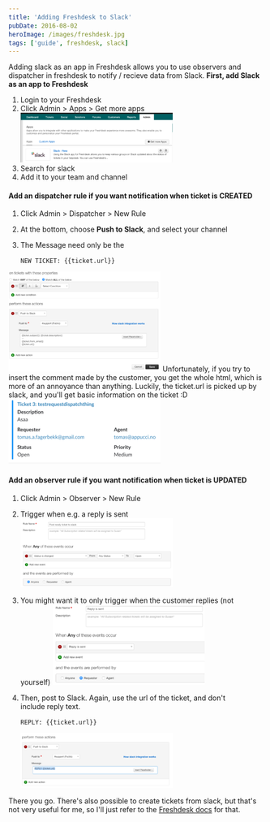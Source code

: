 ```yaml
---
title: 'Adding Freshdesk to Slack'
pubDate: 2016-08-02
heroImage: /images/freshdesk.jpg
tags: ['guide', freshdesk, slack]
---
```


Adding slack as an app in Freshdesk allows you to use observers and dispatcher in freshdesk to notify / recieve data from Slack. **First, add Slack as an app to Freshdesk**

1.  Login to your Freshdesk
2.  Click Admin > Apps > Get more apps [![Freshdesk observer ](./Screen-Shot-2016-08-02-at-15.27.24-300x98.png)](./Screen-Shot-2016-08-02-at-15.27.24.png)
3.  Search for slack
4.  Add it to your team and channel

#### **Add an dispatcher rule if you want notification when ticket is CREATED**

1.  Click Admin > Dispatcher > New Rule
2.  At the bottom, choose **Push to Slack**, and select your channel
3.  The Message need only be the

    ```
    NEW TICKET: {{ticket.url}}
    ```

[![Freshdesk observer post to slack](./Screen-Shot-2016-08-02-at-15.31.05-300x197.png)](./Screen-Shot-2016-08-02-at-15.31.05.png) Unfortunately, if you try to insert the comment made by the customer, you get the whole html, which is more of an annoyance than anything. Luckily, the ticket.url is picked up by slack, and you'll get basic information on the ticket :D [![Slack showing freshdesk ticket](./Screen-Shot-2016-08-02-at-16.10.56-300x128.png)](./Screen-Shot-2016-08-02-at-16.10.56.png)

#### Add an observer rule if you want notification when ticket is UPDATED

1.  Click Admin > Observer > New Rule
2.  Trigger when e.g. a reply is sent [![Freshdesk observver](./Screen-Shot-2016-08-02-at-15.25.44-300x136.png)](./Screen-Shot-2016-08-02-at-15.25.44.png)
3.  You might want it to only trigger when the customer replies (not yourself) [![Freshdesk reply is sent](./Screen-Shot-2016-08-02-at-16.13.33-300x158.png)](./Screen-Shot-2016-08-02-at-16.13.33.png)
4.  Then, post to Slack. Again, use the url of the ticket, and don't include reply text.

    ```
    REPLY: {{ticket.url}}
    ```

    [![Freshdesk slack observer](./Screen-Shot-2016-08-02-at-16.15.34-300x108.png)](./Screen-Shot-2016-08-02-at-16.15.34.png)

There you go. There's also possible to create tickets from slack, but that's not very useful for me, so I'll just refer to the [Freshdesk docs](https://support.freshdesk.com/support/solutions/articles/206103-the-slack-app) for that.
